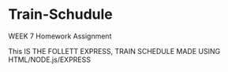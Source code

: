 # Train-Schudule
WEEK 7 Homework Assignment

This IS THE FOLLETT EXPRESS, TRAIN SCHEDULE MADE USING HTML/NODE.js/EXPRESS
